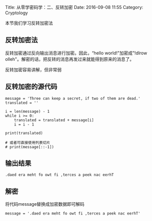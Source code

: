 Title: 从零学密码学：二、反转加密
Date: 2016-09-08 11:55
Category: Cryptology


本节我们学习反转加密法

## 反转加密法

反转加密通过反向输出消息进行加密。因此，“hello world!"加密成"!dlrow olleh"。解密的话，把反转的消息再发过来就能得到原来的消息了。

反转加密容易讲解，但非常弱

## 反转加密的源代码

    message = 'Three can keep a secret, if two of them are dead.'
    translated = ''
    
    i = len(message) - 1
    while i >= 0:
        translated = translated + message[i]
        i = i - 1
    
    print(translated)
    
    # 或者可直接使用列表切片
    # print(message[::-1])
    

## 输出结果

    .daed era meht fo owt fi ,terces a peek nac eerhT

## 解密

将代码message替换成加密数据即可解码

    message = '.daed era meht fo owt fi ,terces a peek nac eerhT'